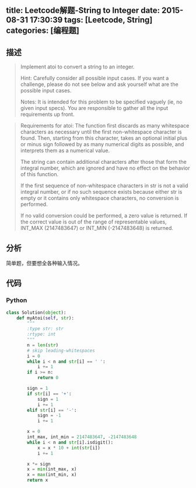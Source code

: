 title: Leetcode解题-String to Integer
date: 2015-08-31 17:30:39
tags: [Leetcode, String]
categories: [编程题]
---

## 描述
> Implement atoi to convert a string to an integer.
>
> Hint: Carefully consider all possible input cases. If you want a challenge, please do not see below and ask yourself what are the possible input cases.
>
> Notes: It is intended for this problem to be specified vaguely (ie, no given input specs). You are responsible to gather all the input requirements up front.

> Requirements for atoi:
> The function first discards as many whitespace characters as necessary until the first non-whitespace character is found. Then, starting from this character, takes an optional initial plus or minus sign followed by as many numerical digits as possible, and interprets them as a numerical value.
>
> The string can contain additional characters after those that form the integral number, which are ignored and have no effect on the behavior of this function.
>
> If the first sequence of non-whitespace characters in str is not a valid integral number, or if no such sequence exists because either str is empty or it contains only whitespace characters, no conversion is performed.
>
> If no valid conversion could be performed, a zero value is returned. If the correct value is out of the range of representable values, INT\_MAX (2147483647) or INT\_MIN (-2147483648) is returned.

## 分析
简单题，但要想全各种输入情况。

## 代码

### Python
```python
class Solution(object):
    def myAtoi(self, str):
        """
        :type str: str
        :rtype: int
        """
        n = len(str)
        # skip leading-whitespaces
        i = 0
        while i < n and str[i] == ' ':
            i += 1
        if i >= n:
            return 0

        sign = 1
        if str[i] == '+':
            sign = 1
            i += 1
        elif str[i] == '-':
            sign = -1
            i += 1

        x = 0
        int_max, int_min = 2147483647, -2147483648
        while i < n and str[i].isdigit():
            x = x * 10 + int(str[i])
            i += 1

        x *= sign
        x = min(int_max, x)
        x = max(int_min, x)
        return x
```
